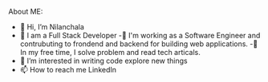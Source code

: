 About ME:
- 👋 Hi, I’m Nilanchala
- 🌱 I am a Full Stack Developer
-🌱 I'm working as a Software Engineer and contrubuting to frondend and backend for building web applications.
-💞️	 In my free time, I solve problem and read tech articals.
- 👀 I’m interested in writing code explore new things
- 📫 How to reach me LinkedIn

<!---
Nilanchala212/Nilanchala212 is a ✨ special ✨ repository because its `README.md` (this file) appears on your GitHub profile.
You can click the Preview link to take a look at your changes.
--->
